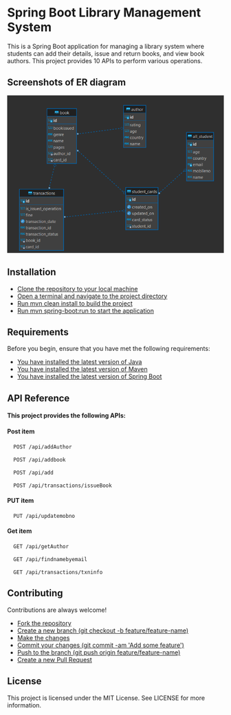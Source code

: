 
# Spring Boot Library Management System
This is a Spring Boot application for managing a library system where students can add their details, issue and return books, and view book authors. This project provides 10 APIs to perform various operations.

## Screenshots of ER diagram

![App Screenshot](https://github.com/Mohammad-Mubarak/Library-Management-System/blob/master/Screenshot%202023-03-20%20010529.png)





## Installation 

 - [Clone the repository to your local machine](https://github.com/your_username/library-management.git)
 - [Open a terminal and navigate to the project directory]()
 - [Run mvn clean install to build the project]()
 - [Run mvn spring-boot:run to start the application]()
## Requirements
Before you begin, ensure that you have met the following requirements:

 - [You have installed the latest version of Java]()
 - [You have installed the latest version of Maven]()
 - [You have installed the latest version of Spring Boot]()


## API Reference

#### This project provides the following APIs:

#### Post item

```http
  POST /api/addAuthor
```
```http
  POST /api/addbook
```

```http
  POST /api/add
```



```http
  POST /api/transactions/issueBook
```



#### PUT item

```http
  PUT /api/updatemobno
```



#### Get item

```http
  GET /api/getAuthor
```
```http
  GET /api/findnamebyemail
```

```http
  GET /api/transactions/txninfo
```
## Contributing

Contributions are always welcome!


 - [Fork the repository]()
 - [Create a new branch (git checkout -b feature/feature-name)]()
 - [Make the changes]()
- [Commit your changes (git commit -am 'Add some feature')]()
 - [Push to the branch (git push origin feature/feature-name)]()
 - [Create a new Pull Request]()


## License

This project is licensed under the MIT License. See LICENSE for more information.

